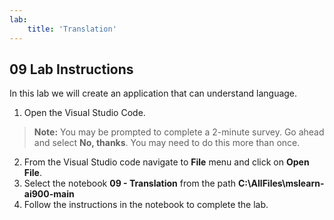 ```yaml
---
lab:
    title: 'Translation'
---
```


## 09 Lab Instructions
In this lab we will create an application that can understand language. 

1. Open the Visual Studio Code.
>**Note:** You may be prompted to complete a 2-minute survey. Go ahead and select **No, thanks**. You may need to do this more than once.
2. From the Visual Studio code navigate to **File** menu and click on **Open File**.
3. Select the notebook **09 - Translation** from the path **C:\AllFiles\mslearn-ai900-main**
4. Follow the instructions in the notebook to complete the lab.
